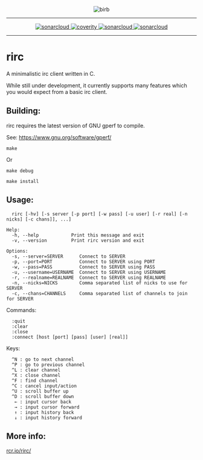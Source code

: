 <p align="center">
  <img src="https://raw.githubusercontent.com/rcr/rirc/master/docs/birb.jpg" alt="birb"/>
</p>

---

<p align="center">
  <a href="https://sonarcloud.io/dashboard?id=rcr_rirc">
    <img alt="sonarcloud" src="https://sonarcloud.io/api/project_badges/measure?project=rcr_rirc&metric=ncloc"/>
  </a>
  <a href="https://scan.coverity.com/projects/4940">
    <img alt="coverity" src="https://scan.coverity.com/projects/4940/badge.svg"/>
  </a>
  <a href="https://sonarcloud.io/dashboard?id=rcr_rirc">
    <img alt="sonarcloud" src="https://sonarcloud.io/api/project_badges/measure?project=rcr_rirc&metric=sqale_rating"/>
  </a>
  <a href="https://sonarcloud.io/dashboard?id=rcr_rirc">
    <img alt="sonarcloud" src="https://sonarcloud.io/api/project_badges/measure?project=rcr_rirc&metric=security_rating"/>
  </a>
</p>

---

# rirc
A minimalistic irc client written in C.

While still under development, it currently supports
many features which you would expect from a basic
irc client.

## Building:
rirc requires the latest version of GNU gperf to compile.

See: https://www.gnu.org/software/gperf/

```
make
```
Or
```
make debug
```

```
make install
```

## Usage:
```
  rirc [-hv] [-s server [-p port] [-w pass] [-u user] [-r real] [-n nicks] [-c chans]], ...]

Help:
  -h, --help            Print this message and exit
  -v, --version         Print rirc version and exit

Options:
  -s, --server=SERVER      Connect to SERVER
  -p, --port=PORT          Connect to SERVER using PORT
  -w, --pass=PASS          Connect to SERVER using PASS
  -u, --username=USERNAME  Connect to SERVER using USERNAME
  -r, --realname=REALNAME  Connect to SERVER using REALNAME
  -n, --nicks=NICKS        Comma separated list of nicks to use for SERVER
  -c, --chans=CHANNELS     Comma separated list of channels to join for SERVER
```

Commands:
```
  :quit
  :clear
  :close
  :connect [host [port] [pass] [user] [real]]
```

Keys:
```
  ^N : go to next channel
  ^P : go to previous channel
  ^L : clear channel
  ^X : close channel
  ^F : find channel
  ^C : cancel input/action
  ^U : scroll buffer up
  ^D : scroll buffer down
   ← : input cursor back
   → : input cursor forward
   ↑ : input history back
   ↓ : input history forward
```

## More info:
[rcr.io/rirc/](http://rcr.io/rirc/)
